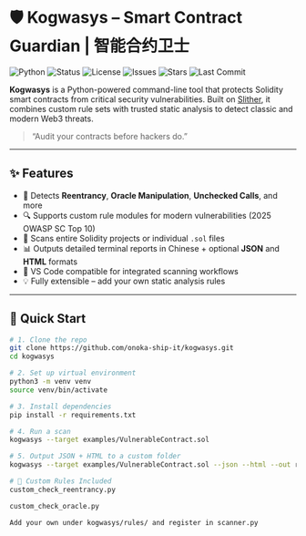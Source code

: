 # 🛡️ Kogwasys – Smart Contract Guardian | 智能合约卫士

![Python](https://img.shields.io/badge/python-3.8%2B-blue)
![Status](https://img.shields.io/badge/status-active-success)
![License](https://img.shields.io/github/license/onoka-ship-it/kogwasys)
![Issues](https://img.shields.io/github/issues/onoka-ship-it/kogwasys)
![Stars](https://img.shields.io/github/stars/onoka-ship-it/kogwasys?style=social)
![Last Commit](https://img.shields.io/github/last-commit/onoka-ship-it/kogwasys)

**Kogwasys** is a Python-powered command-line tool that protects Solidity smart contracts from critical security vulnerabilities. Built on [Slither](https://github.com/crytic/slither), it combines custom rule sets with trusted static analysis to detect classic and modern Web3 threats.

> “Audit your contracts before hackers do.”

---

## ✨ Features

- 🚨 Detects **Reentrancy**, **Oracle Manipulation**, **Unchecked Calls**, and more
- 🔍 Supports custom rule modules for modern vulnerabilities (2025 OWASP SC Top 10)
- 📂 Scans entire Solidity projects or individual `.sol` files
- 📊 Outputs detailed terminal reports in Chinese + optional **JSON** and **HTML** formats
- 🧩 VS Code compatible for integrated scanning workflows
- 💡 Fully extensible – add your own static analysis rules

---

## 🚀 Quick Start

```bash
# 1. Clone the repo
git clone https://github.com/onoka-ship-it/kogwasys.git
cd kogwasys

# 2. Set up virtual environment
python3 -m venv venv
source venv/bin/activate

# 3. Install dependencies
pip install -r requirements.txt

# 4. Run a scan
kogwasys --target examples/VulnerableContract.sol

# 5. Output JSON + HTML to a custom folder
kogwasys --target examples/VulnerableContract.sol --json --html --out reports

# 🧠 Custom Rules Included
custom_check_reentrancy.py

custom_check_oracle.py

Add your own under kogwasys/rules/ and register in scanner.py